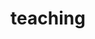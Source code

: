 ---
layout: profiles
permalink: /teaching/
title: teaching
description: <p>See below for some of the courses that I've designed and taught.</p>
nav: true
nav_order: 3

profiles:
  # if you want to include more than one profile, just replicate the following block
  # and create one content file for each profile inside _pages/
  - align: left
    content: profile_astro9.md

  - align: left
    content: profile_champ.md
---
